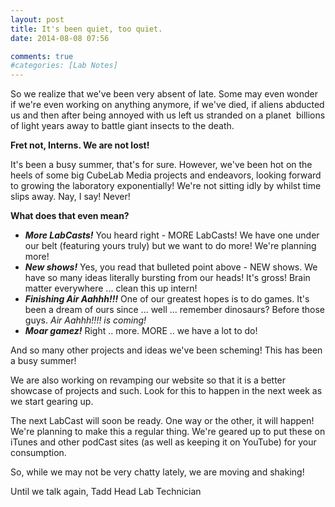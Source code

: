 ```yaml
---
layout: post
title: It's been quiet, too quiet.
date: 2014-08-08 07:56

comments: true
#categories: [Lab Notes]
---
```

So we realize that we've been very absent of late. Some may even wonder if we're even working on anything anymore, if we've died, if aliens abducted us and then after being annoyed with us left us stranded on a planet  billions of light years away to battle giant insects to the death.

<strong>Fret not, Interns. We are not lost!</strong>

It's been a busy summer, that's for sure. However, we've been hot on the heels of some big CubeLab Media projects and endeavors, looking forward to growing the laboratory exponentially! We're not sitting idly by whilst time slips away. Nay, I say! Never!

<strong>What does that even mean?</strong>
<ul>
	<li><em><strong>More LabCasts!</strong></em>
You heard right - MORE LabCasts! We have one under our belt (featuring yours truly) but we want to do more! We're planning more!</li>
	<li><em><strong>New shows!</strong></em>
Yes, you read that bulleted point above - NEW shows. We have so many ideas literally bursting from our heads! It's gross! Brain matter everywhere ... clean this up intern!</li>
	<li><em><strong>Finishing Air Aahhh!!!</strong></em>
One of our greatest hopes is to do games. It's been a dream of ours since ... well ... remember dinosaurs? Before those guys. <em>Air Aahhh!!!! is coming!</em></li>
	<li><em><strong>Moar gamez!</strong></em>
Right .. more. MORE .. we have a lot to do!</li>
</ul>
And so many other projects and ideas we've been scheming! This has been a busy summer!

We are also working on revamping our website so that it is a better showcase of projects and such. Look for this to happen in the next week as we start gearing up.

The next LabCast will soon be ready. One way or the other, it will happen! We're planning to make this a regular thing. We're geared up to put these on iTunes and other podCast sites (as well as keeping it on YouTube) for your consumption.

So, while we may not be very chatty lately, we are moving and shaking!

Until we talk again,
Tadd
Head Lab Technician
